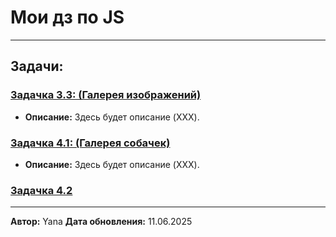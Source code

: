 
# Мои дз по JS

---

## Задачи:

### [Задачка 3.3: (Галерея изображений)](https://yanagttg.github.io/homeworksJS/3.3/)

* **Описание:** Здесь будет описание (XXX).

### [Задачка 4.1: (Галерея собачек)](https://yanagttg.github.io/homeworksJS/4.1/)

* **Описание:** Здесь будет описание (XXX).

### [Задачка 4.2](4.2/index.html)
---

**Автор:** Yana
**Дата обновления:** 11.06.2025 